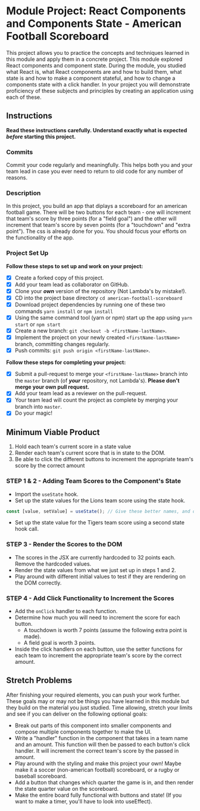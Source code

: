 # Module Project: React Components and Components State - American Football Scoreboard

This project allows you to practice the concepts and techniques learned in this module and apply them in a concrete project. This module explored React components and component state. During the module, you studied what React is, what React components are and how to build them, what state is and how to make a component stateful, and how to change a components state with a click handler. In your project you will demonstrate proficiency of these subjects and principles by creating an application using each of these.

## Instructions

**Read these instructions carefully. Understand exactly what is expected _before_ starting this project.**

### Commits

Commit your code regularly and meaningfully. This helps both you and your team lead in case you ever need to return to old code for any number of reasons.

### Description

In this project, you build an app that diplays a scoreboard for an american football game. There will be two buttons for each team - one will increment that team's score by three points (for a "field goal") and the other will increment that team's score by seven points (for a "touchdown" and "extra point"). The css is already done for you. You should focus your efforts on the functionality of the app.

### Project Set Up

**Follow these steps to set up and work on your project:**

-   [x] Create a forked copy of this project.
-   [x] Add your team lead as collaborator on GitHub.
-   [x] Clone your ***own***   version of the repository (Not Lambda's by mistake!).
-   [x] CD into the project base directory `cd american-football-scoreboard`
-   [x] Download project dependencies by running one of these two commands `yarn install` or `npm install`
-   [x] Using the same command tool (yarn or npm) start up the app using `yarn start` or `npm start`
-   [x] Create a new branch: `git checkout -b <firstName-lastName>`.
-   [x] Implement the project on your newly created `<firstName-lastName>` branch, committing changes regularly.
-   [x] Push commits: `git push origin <firstName-lastName>`.

**Follow these steps for completing your project:**

-   [x] Submit a pull-request to merge your `<firstName-lastName>` branch into the `master` branch (of ***your***   repository, not Lambda's). **Please don't merge your own pull request.**
-   [x] Add your team lead as a reviewer on the pull-request.
-   [x] Your team lead will count the project as complete by merging your branch into `master`.
-   [x] Do your magic!

## Minimum Viable Product

1.  Hold each team's current score in a state value
2.  Render each team's current score that is in state to the DOM.
3.  Be able to click the different buttons to increment the appropriate team's score by the correct amount

### STEP 1 & 2 - Adding Team Scores to the Component's State

-   Import the `useState` hook.
-   Set up the state values for the Lions team score using the state hook.

```js
const [value, setValue] = useState(); // Give these better names, and decide whether you want to pass an initial score into the state hook as the initialValue
```

-   Set up the state value for the Tigers team score using a second state hook call.

### STEP 3 - Render the Scores to the DOM

-   The scores in the JSX are currently hardcoded to 32 points each. Remove the hardcoded values.
-   Render the state values from what we just set up in steps 1 and 2.
-   Play around with different initial values to test if they are rendering on the DOM correctly.

### STEP 4 - Add Click Functionality to Increment the Scores

-   Add the `onClick` handler to each function.
-   Determine how much you will need to increment the score for each button.
    -   A touchdown is worth 7 points (assume the following extra point is made).
    -   A field goal is worth 3 points.
-   Inside the click handlers on each button, use the setter functions for each team to increment the appropriate team's score by the correct amount.

## Stretch Problems

After finishing your required elements, you can push your work further. These goals may or may not be things you have learned in this module but they build on the material you just studied. Time allowing, stretch your limits and see if you can deliver on the following optional goals:

-   Break out parts of this component into smaller components and compose multiple components together to make the UI.
-   Write a "handler" function in the component that takes in a team name and an amount. This function will then be passed to each button's click handler. It will increment the correct team's score by the passed in amount.
-   Play around with the styling and make this project your own! Maybe make it a soccer (non-american football) scoreboard, or a rugby or baseball scoreboard.
-   Add a button that changes which quarter the game is in, and then render the state quarter value on the scoreboard.
-   Make the entire board fully functional with buttons and state! (If you want to make a timer, you'll have to look into useEffect).
